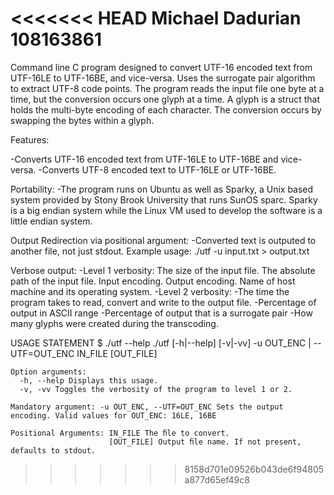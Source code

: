 <<<<<<< HEAD
Michael Dadurian
108163861
=======
Command line C program designed to convert UTF-16 encoded text from UTF-16LE to UTF-16BE, and vice-versa. Uses the surrogate pair algorithm to extract UTF-8 code points. The program reads the input file one byte at a time, but the conversion occurs one glyph at a time. A glyph is a struct that holds the multi-byte encoding of each character. The conversion occurs by swapping the bytes within a glyph.


Features:

  -Converts UTF-16 encoded text from UTF-16LE to UTF-16BE and vice-versa.
  -Converts UTF-8 encoded text to UTF-16LE or UTF-16BE.

  Portability:
  -The program runs on Ubuntu as well as Sparky, a Unix based system provided by Stony Brook University that runs SunOS sparc. Sparky is a    big endian system while the Linux VM used to develop the software is a little endian system. 
  
  Output Redirection via positional argument:
   -Converted text is outputed to another file, not just stdout.
   Example usage: ./utf -u input.txt > output.txt
  
  Verbose output:
  -Level 1 verbosity:
    The size of the input file.
    The absolute path of the input file.
    Input encoding.
    Output encoding.
    Name of host machine and its operating system.
  -Level 2 verbosity:
    -The time the program takes to read, convert and write to the output file.
    -Percentage of output in ASCII range
    -Percentage of output that is a surrogate pair
    -How many glyphs were created during the transcoding.
    
    
 USAGE STATEMENT
    $ ./utf --help 
    ./utf [-h|--help] [-v|-vv] -u OUT_ENC | --UTF=OUT_ENC IN_FILE [OUT_FILE]
   
    Option arguments: 
      -h, --help Displays this usage. 
      -v, -vv Toggles the verbosity of the program to level 1 or 2.
      
    Mandatory argument: -u OUT_ENC, --UTF=OUT_ENC Sets the output encoding. Valid values for OUT_ENC: 16LE, 16BE
    
    Positional Arguments: IN_FILE The ﬁle to convert.
                          [OUT_FILE] Output ﬁle name. If not present, defaults to stdout. 
>>>>>>> 8158d701e09526b043de6f94805a877d65ef49c8
